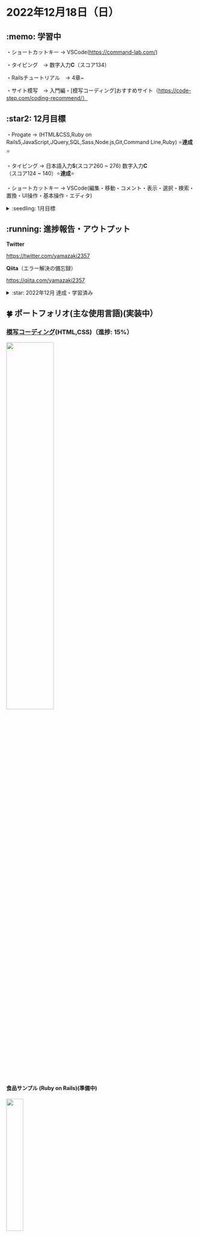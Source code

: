 # 2022年12月18日（日）
## \:memo: 学習中 

・ショートカットキー → VSCode(https://command-lab.com/)

・タイピング　→ 数字入力**C**（スコア134）

・Railsチュートリアル　→ 4章~

・サイト模写　→ 入門編・[模写コーディング]おすすめサイト（https://code-step.com/coding-recommend/）

## \:star2: 12月目標
・Progate → (HTML&CSS,Ruby on Rails5,JavaScript,JQuery,SQL,Sass,Node.js,Git,Command Line,Ruby) :star:**達成**:star:

・タイピング → 日本語入力**S**(スコア260 ~ 276) 数字入力**C**（スコア124 ~ 140）:star:**達成**:star:

・ショートカットキー → VSCode(編集・移動・コメント・表示・選択・検索・置換・UI操作・基本操作・エディタ)

<details><summary>:seedling: 1月目標</summary>

・Railsチュートリアル

・模写コーディング　①〜⑤（上級）

・タイピング → 数字入力 **B**（スコア175 ~ 191）
<br>
個人的な用途でのパソコン利用には問題のないレベル

</details>

## \:running: 進捗報告・アウトプット

**Twitter**

https://twitter.com/yamazaki2357

**Qiita**（エラー解決の備忘録）

https://qiita.com/yamazaki2357

<details><summary>:star: 2022年12月 達成・学習済み</summary>

・Progate → HTML & CSS, Ruby, Git, Sass, Command Line, javaScript, Ruby on Rails5, SQL, JQuery
<br><br>
・タイピング → 日本語入力**Good!**(スコア283), 数字入力**C**(スコア134) 
<br><br>
・ショートカットキー → VSCode(編集・移動・コメント・基本操作・エディタ)
<br><br>
・Railsチュートリアル　1章〜3章
<br><br>
・Udemy → 【基礎からわかる！】Webアプリケーションの仕組み
(https://www.udemy.com/share/104tNc3@QVDpnfRoh7wxRHeBGeCfkWhBF_NofEMPJnojBci8uleW-pbIk-zRMg7DnaXCVwuvVg==/)
<br><br>
・サイト模写　→ 「入門編」

</details>


<!--  -->


## :four_leaf_clover: ポートフォリオ(主な使用言語)(実装中）

### [模写コーディング](https://yamazaki2357.github.io/site-coding/)(HTML,CSS)（進捗: 15%）
<img src="https://github.com/yamazaki2357/study/blob/main/img/模写コーディング.png" width="50%">

#### 食品サンプル (Ruby on Rails)(準備中)
<img src="https://github.com/yamazaki2357/study/blob/main/img/食品サンプル.png" width="30%">

#### ブラックジャック (Ruby)（準備中）

#### スロットマシーン (Javascript)（準備中）

#### [星を見に行こう](https://vue-constellation.netlify.app/) (Vue.js)（準備中）
<div style="float: left">
  <img src="https://github.com/yamazaki2357/study/blob/main/img/星を見に行こう2.png" width="30%">
  <img src="https://github.com/yamazaki2357/study/blob/main/img/星を見に行こう1.png" width="30%">
  <img src="https://github.com/yamazaki2357/study/blob/main/img/星を見に行こう3.png" width="30%">
</div>

#### 制作工程・規格品管理 (Excel VBA) (📝画像 → ビデオにする）
<div style="float: left">
  <img src="https://github.com/yamazaki2357/study/blob/main/img/制作工程.png" width="30%">
  <img src="https://github.com/yamazaki2357/study/blob/main/img/規格品管理１.png" width="30%">
<!--   <img src="https://github.com/yamazaki2357/study/blob/main/img/規格品管理２.png" width="30%"> -->
  <img src="https://github.com/yamazaki2357/study/blob/main/img/規格品管理３.png" width="30%">
</div>



